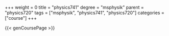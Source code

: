 +++
weight = 0
title = "physics741"
degree = "msphysik"
parent = "physics720"
tags = ["msphysik", "physics741", "physics720"]
categories = ["course"]
+++

{{< genCoursePage >}}
